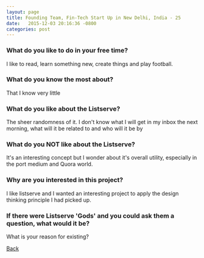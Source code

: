 ```yaml
---
layout: page
title: Founding Team, Fin-Tech Start Up in New Delhi, India - 25
date:   2015-12-03 20:16:36 -0800
categories: post
---
```


### What do you like to do in your free time?
<p>I like to read, learn something new, create things and play football.</p>

### What do you know the most about?
<p>That I know very little</p>

### What do you like about the Listserve?
<p>The sheer randomness of it. I don't know what I will get in my inbox the next morning, what will it be related to and who will it be by</p>

### What do you NOT like about the Listserve?
<p>It's an interesting concept but I wonder about it's overall utility, especially in the port medium and Quora world.</p>

### Why are you interested in this project?
<p>I like listserve and I wanted an interesting project to apply the design thinking principle I had picked up.</p>

### If there were Listserve 'Gods' and you could ask them a question, what would it be?
<p>What is your reason for existing?</p>

[Back][1]

[1]: /responders/all